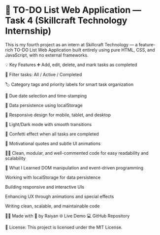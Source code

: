 # 📝 TO-DO List Web Application — Task 4 (Skillcraft Technology Internship)
This is my fourth project as an intern at Skillcraft Technology — a feature-rich TO-DO List Web Application built entirely using pure HTML, CSS, and JavaScript, with no external frameworks.

💡 Key Features
➕ Add, edit, delete, and mark tasks as completed

📂 Filter tasks: All / Active / Completed

🏷️ Category tags and priority labels for smart task organization

📅 Due date selection and time-stamping

💾 Data persistence using localStorage

📱 Responsive design for mobile, tablet, and desktop

🌙 Light/Dark mode with smooth transitions

🎉 Confetti effect when all tasks are completed

💬 Motivational quotes and subtle UI animations

🧑‍💻 Clean, modular, and well-commented code for easy readability and scalability

🚀 What I Learned
DOM manipulation and event-driven programming

Working with localStorage for data persistence

Building responsive and interactive UIs

Enhancing UX through animations and special effects

Writing clean, scalable, and maintainable code

🧑‍💻 Made with 💙 by Raiyan
🌐 Live Demo
💻 GitHub Repository

📄 License: This project is licensed under the MIT License.
